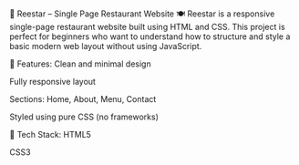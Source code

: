 📄 Reestar – Single Page Restaurant Website 🍽️
Reestar is a responsive single-page restaurant website built using HTML and CSS. This project is perfect for beginners who want to understand how to structure and style a basic modern web layout without using JavaScript.

🌟 Features:
Clean and minimal design

Fully responsive layout

Sections: Home, About, Menu, Contact

Styled using pure CSS (no frameworks)

📁 Tech Stack:
HTML5

CSS3
